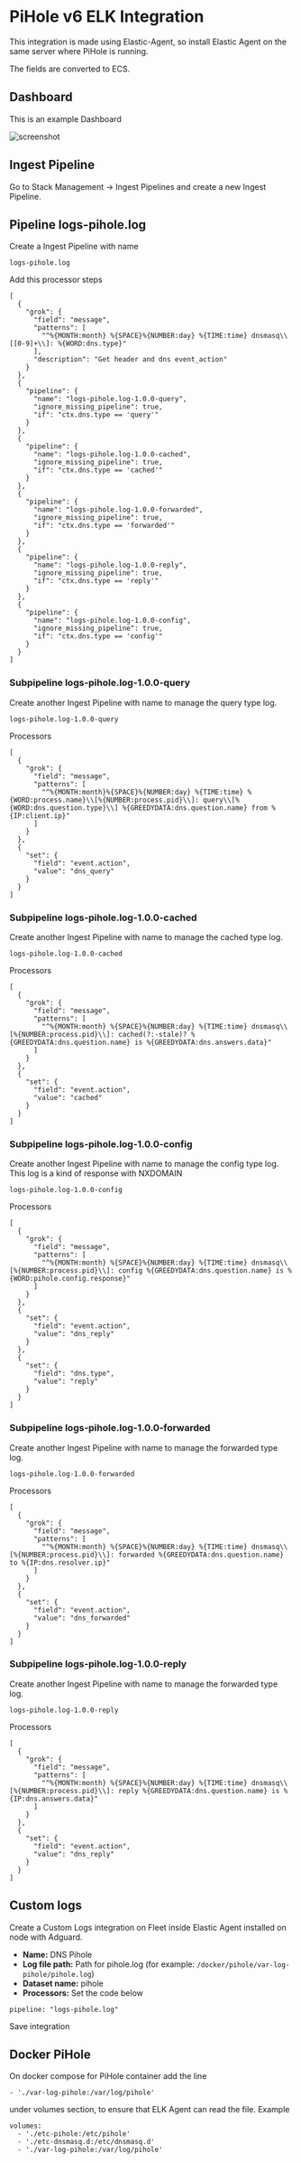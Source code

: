 # PiHole v6 ELK Integration

This integration is made using Elastic-Agent, so install Elastic Agent on the same server where PiHole is running.

The fields are converted to ECS.

## Dashboard

This is an example Dashboard

![screenshot](images/elk_pihole.png)

## Ingest Pipeline

Go to Stack Management -> Ingest Pipelines and create a new Ingest Pipeline.


## Pipeline logs-pihole.log

Create a Ingest Pipeline with name 

```
logs-pihole.log
```

Add this processor steps

```
[
  {
    "grok": {
      "field": "message",
      "patterns": [
        "^%{MONTH:month} %{SPACE}%{NUMBER:day} %{TIME:time} dnsmasq\\[[0-9]+\\]: %{WORD:dns.type}"
      ],
      "description": "Get header and dns event_action"
    }
  },
  {
    "pipeline": {
      "name": "logs-pihole.log-1.0.0-query",
      "ignore_missing_pipeline": true,
      "if": "ctx.dns.type == 'query'"
    }
  },
  {
    "pipeline": {
      "name": "logs-pihole.log-1.0.0-cached",
      "ignore_missing_pipeline": true,
      "if": "ctx.dns.type == 'cached'"
    }
  },
  {
    "pipeline": {
      "name": "logs-pihole.log-1.0.0-forwarded",
      "ignore_missing_pipeline": true,
      "if": "ctx.dns.type == 'forwarded'"
    }
  },
  {
    "pipeline": {
      "name": "logs-pihole.log-1.0.0-reply",
      "ignore_missing_pipeline": true,
      "if": "ctx.dns.type == 'reply'"
    }
  },
  {
    "pipeline": {
      "name": "logs-pihole.log-1.0.0-config",
      "ignore_missing_pipeline": true,
      "if": "ctx.dns.type == 'config'"
    }
  }
]
```

### Subpipeline logs-pihole.log-1.0.0-query

Create another Ingest Pipeline with name to manage the query type log.

```
logs-pihole.log-1.0.0-query
```

Processors

```
[
  {
    "grok": {
      "field": "message",
      "patterns": [
        "^%{MONTH:month}%{SPACE}%{NUMBER:day} %{TIME:time} %{WORD:process.name}\\[%{NUMBER:process.pid}\\]: query\\[%{WORD:dns.question.type}\\] %{GREEDYDATA:dns.question.name} from %{IP:client.ip}"
      ]
    }
  },
  {
    "set": {
      "field": "event.action",
      "value": "dns_query"
    }
  }
]
```
### Subpipeline logs-pihole.log-1.0.0-cached

Create another Ingest Pipeline with name to manage the cached type log. 

```
logs-pihole.log-1.0.0-cached
```

Processors

```
[
  {
    "grok": {
      "field": "message",
      "patterns": [
        "^%{MONTH:month} %{SPACE}%{NUMBER:day} %{TIME:time} dnsmasq\\[%{NUMBER:process.pid}\\]: cached(?:-stale)? %{GREEDYDATA:dns.question.name} is %{GREEDYDATA:dns.answers.data}"
      ]
    }
  },
  {
    "set": {
      "field": "event.action",
      "value": "cached"
    }
  }
]
```



### Subpipeline logs-pihole.log-1.0.0-config

Create another Ingest Pipeline with name to manage the config type log. This log is a kind of response with NXDOMAIN

```
logs-pihole.log-1.0.0-config
```

Processors

```
[
  {
    "grok": {
      "field": "message",
      "patterns": [
        "^%{MONTH:month} %{SPACE}%{NUMBER:day} %{TIME:time} dnsmasq\\[%{NUMBER:process.pid}\\]: config %{GREEDYDATA:dns.question.name} is %{WORD:pihole.config.response}"
      ]
    }
  },
  {
    "set": {
      "field": "event.action",
      "value": "dns_reply"
    }
  },
  {
    "set": {
      "field": "dns.type",
      "value": "reply"
    }
  }
]
```

### Subpipeline logs-pihole.log-1.0.0-forwarded

Create another Ingest Pipeline with name to manage the forwarded type log. 

```
logs-pihole.log-1.0.0-forwarded
```

Processors

```
[
  {
    "grok": {
      "field": "message",
      "patterns": [
        "^%{MONTH:month} %{SPACE}%{NUMBER:day} %{TIME:time} dnsmasq\\[%{NUMBER:process.pid}\\]: forwarded %{GREEDYDATA:dns.question.name} to %{IP:dns.resolver.ip}"
      ]
    }
  },
  {
    "set": {
      "field": "event.action",
      "value": "dns_forwarded"
    }
  }
]
```

### Subpipeline logs-pihole.log-1.0.0-reply

Create another Ingest Pipeline with name to manage the forwarded type log. 

```
logs-pihole.log-1.0.0-reply
```

Processors

```
[
  {
    "grok": {
      "field": "message",
      "patterns": [
        "^%{MONTH:month} %{SPACE}%{NUMBER:day} %{TIME:time} dnsmasq\\[%{NUMBER:process.pid}\\]: reply %{GREEDYDATA:dns.question.name} is %{IP:dns.answers.data}"
      ]
    }
  },
  {
    "set": {
      "field": "event.action",
      "value": "dns_reply"
    }
  }
]
```

## Custom logs

Create a Custom Logs integration on Fleet inside Elastic Agent installed on node with Adguard.

- **Name:** DNS Pihole
- **Log file path:** Path for pihole.log (for example: `/docker/pihole/var-log-pihole/pihole.log`)
- **Dataset name:** pihole
- **Processors:** Set the code below
```
pipeline: "logs-pihole.log"
```

Save integration

## Docker PiHole

On docker compose for PiHole container add the line 

```
- './var-log-pihole:/var/log/pihole'
```

under volumes section, to ensure that ELK Agent can read the file. Example

```
volumes:
  - './etc-pihole:/etc/pihole'
  - './etc-dnsmasq.d:/etc/dnsmasq.d'
  - './var-log-pihole:/var/log/pihole'
```